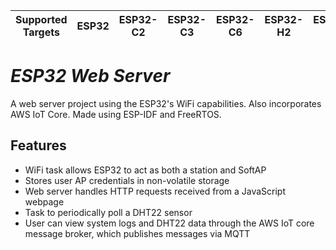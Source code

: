 | Supported Targets | ESP32 | ESP32-C2 | ESP32-C3 | ESP32-C6 | ESP32-H2 | ESP32-P4 | ESP32-S2 | ESP32-S3 |
| ----------------- | ----- | -------- | -------- | -------- | -------- | -------- | -------- | -------- |

# _ESP32 Web Server_

A web server project using the ESP32's WiFi capabilities. Also incorporates AWS IoT Core. Made using ESP-IDF and FreeRTOS.



## Features
- WiFi task allows ESP32 to act as both a station and SoftAP
- Stores user AP credentials in non-volatile storage
- Web server handles HTTP requests received from a JavaScript webpage
- Task to periodically poll a DHT22 sensor
- User can view system logs and DHT22 data through the AWS IoT core message broker, which publishes messages via MQTT